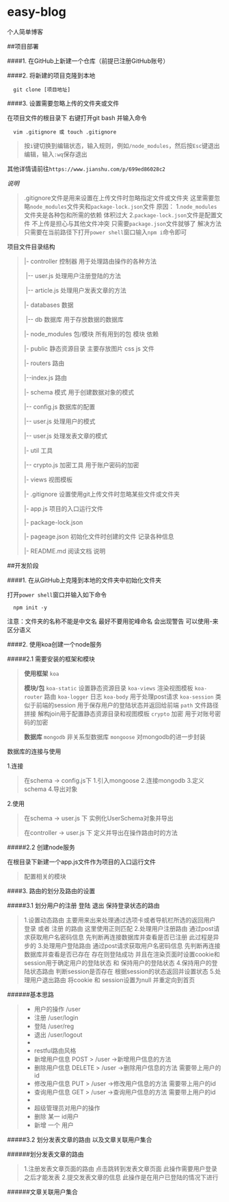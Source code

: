 # easy-blog

个人简单博客

##项目部署

####1. 在GitHub上新建一个仓库（前提已注册GitHub账号）

####2. 将新建的项目克隆到本地

```shell
  git clone [项目地址]
```
####3. 设置需要忽略上传的文件夹或文件

在项目文件的根目录下 右键打开git bash 并输入命令
```shell
  vim .gitignore 或 touch .gitignore
```

>按`i`键切换到编辑状态，输入规则，例如`/node_modules`，然后按`Esc`键退出编辑，输入`:wq`保存退出

其他详情请前往`https://www.jianshu.com/p/699ed86028c2`

*说明*  

>.gitignore文件是用来设置在上传文件时忽略指定文件或文件夹
>这里需要忽略`node_modules`文件夹和`package-lock.json`文件
>原因：
>1.`node_modules`文件夹是各种包和所需的依赖 体积过大
>2.`package-lock.json`文件是配置文件 不上传是担心与其他文件冲突 只需要`package.json`文件就够了
>解决方法
>只需要在当前路径下打开`power shell`窗口输入`npm i`命令即可

项目文件目录结构

>|- controller     控制器 用于处理路由操作的各种方法
>
>​   |-- user.js    处理用户注册登陆的方法
>
>​   |-- article.js    处理用户发表文章的方法
>
>|- databases      数据
>
>​   |-- db         数据库  用于存放数据的数据库
>
>|- node_modules   包/模块 所有用到的包 模块 依赖
>
>|- public         静态资源目录  主要存放图片 css js 文件
>
>|- routers        路由  
>
>   |--index.js    路由
>
>|- schema         模式  用于创建数据对象的模式
>
>   |-- config.js  数据库的配置
>
>   |-- user.js    处理用户的模式
>
>   |-- user.js    处理发表文章的模式
>
>|- util           工具
>
>   |-- crypto.js  加密工具 用于账户密码的加密
>
>|- views          视图模板
>
>|- .gitignore     设置使用git上传文件时忽略某些文件或文件夹
>
>|- app.js         项目的入口运行文件
>
>|- package-lock.json
>
>|- pageage.json   初始化文件时创建的文件 记录各种信息
>
>|- README.md      阅读文档 说明
>
>

##开发阶段

####1. 在从GitHub上克隆到本地的文件夹中初始化文件夹

打开`power shell`窗口并输入如下命令
```shell
  npm init -y
```
  注意：文件夹的名称不能是中文名 最好不要用驼峰命名 会出现警告 可以使用-来区分语义

####2. 使用koa创建一个node服务

#####2.1 需要安装的框架和模块

>**使用框架** 
>`koa`  
>
>**模块/包** 
>`koa-static`   设置静态资源目录
>`koa-views`    渲染视图模板
>`koa-router`   路由
>`koa-logger`   日志
>`koa-body`     用于处理post请求
>`koa-session`  类似于前端的session 用于保存用户的登陆状态并返回给前端
>`path`         文件路径拼接  解构join用于配置静态资源目录和视图模板
>`crypto`       加密  用于对账号密码的加密
>
>**数据库**
>`mongodb`      非关系型数据库
>`mongoose`     对mongodb的进一步封装


数据库的连接与使用

1.连接

>在schema -> config.js下
>1.引入mongoose
>2.连接mongodb
>3.定义schema
>4.导出对象

2.使用

>在schema -> user.js 下
>实例化UserSchema对象并导出
>
>在controller -> user.js 下
>定义并导出在操作路由时的方法 




#####2.2 创建node服务

在根目录下新建一个app.js文件作为项目的入口运行文件

>配置相关的模块

####3. 路由的划分及路由的设置

#####3.1 划分用户的注册 登陆 退出 保持登录状态的路由

>1.设置动态路由 主要用来出来处理通过选项卡或者导航栏所选的返回用户 登录 或者 注册 的路由  这里使用正则匹配 
>2.处理用户注册路由 通过post请求获取用户名密码信息 先判断再连接数据库并查看是否已注册 此过程是异步的
>3.处理用户登陆路由 通过post请求获取用户名密码信息 先判断再连接数据库并查看是否已存在 存在则登陆成功 并且在渲染页面时设置cookie和session用于确定用户的登陆状态 和 保持用户的登陆状态
>4.保持用户的登陆状态路由 判断session是否存在 根据session的状态返回并设置状态
>5.处理用户退出路由 将cookie 和 session设置为null 并重定向到首页

######基本思路

> * 用户的操作  /user
> * 注册       /user/login
> * 登陆       /user/reg
> * 退出       /user/logout
> * 
> * restful路由风格
> * 新增用户信息   POST    >  /user  ->新增用户信息的方法 
> * 删除用户信息   DELETE  >  /user  ->删除用户信息的方法  需要带上用户的id
> * 修改用户信息   PUT  >  /user  ->修改用户信息的方法  需要带上用户的id
> * 查询用户信息   GET     >  /user  ->查询用户信息的方法  需要带上用户的id
> * 
> * 超级管理员对用户的操作
> * 删除 某一 id用户
> * 新增 一个 用户


#####3.2 划分发表文章的路由 以及文章关联用户集合

######划分发表文章的路由

>1.注册发表文章页面的路由 点击跳转到发表文章页面  此操作需要用户登录之后才能发表
>2.提交发表文章的信息 此操作是在用户已登陆的情况下进行
>

######文章关联用户集合

